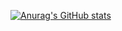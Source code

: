 [![Anurag's GitHub stats](https://readme-mu-rust.vercel.app/api?username=AtvouzX)](https://github.com/anuraghazra/github-readme-stats)
